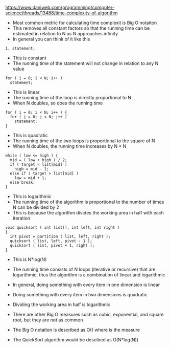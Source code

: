 https://www.daniweb.com/programming/computer-science/threads/13488/time-complexity-of-algorithm

- Most common metric for calculating time complexit is Big O notaiton
- This removes all constant factors so that the running time can be estimated in relation to N as N approaches infinity
- In general you can think of it like this

```
1. statement;
```

- This is constant
- The running time of the statement will not change in relation to any N value

```
for ( i = 0; i < N; i++ )
  statement;
```

- This is linear
- The running time of the loop is directly proportional to N
- When N doubles, so does the running time

```
for ( i = 0; i < N; i++ ) {
  for ( j = 0; j < N; j++ )
    statement;
}
```

- This is quadratic
- The running time of the two loops is proportional to the square of N
- When N doubles, the running time increases by N * N

```
while ( low <= high ) {
  mid = ( low + high ) / 2;
  if ( target < list[mid] )
    high = mid - 1;
  else if ( target > list[mid] )
    low = mid + 1;
  else break;
}
```

- This is logarithmic
- The running time of the algorithm is proportional to the number of times N can be divided by 2
- This is because the algorithm divides the working area in half with each iteration

```
void quicksort ( int list[], int left, int right )
{
  int pivot = partition ( list, left, right );
  quicksort ( list, left, pivot - 1 );
  quicksort ( list, pivot + 1, right );
}
```

- This is N*log(N)
- The running time consists of N loops (iterative or recursive) that are logarithmic, thus the algorithm is a combination of linear and logarithmic

- In general, doing something with every item in one dimension is linear
- Doing something with every item in two dimensions is quadratic
- Dividing the working area in half is logarithmic
- There are other Big O measures such as cubic, exponential, and square root, but they are not as common
- The Big O notaiton is described as O(<type>) where <type> is the measure
- The QuickSort algorithm would be descibed as O(N*log(N))

